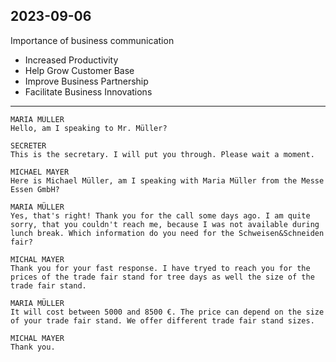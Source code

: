 ## 2023-09-06

Importance of business communication

- Increased Productivity
- Help Grow Customer Base
- Improve Business Partnership
- Facilitate Business Innovations

- - -

```
MARIA MÜLLER
Hello, am I speaking to Mr. Müller?

SECRETER
This is the secretary. I will put you through. Please wait a moment.

MICHAEL MAYER
Here is Michael Müller, am I speaking with Maria Müller from the Messe Essen GmbH?

MARIA MÜLLER
Yes, that's right! Thank you for the call some days ago. I am quite sorry, that you couldn't reach me, because I was not available during lunch break. Which information do you need for the Schweisen&Schneiden fair?

MICHAL MAYER
Thank you for your fast response. I have tryed to reach you for the prices of the trade fair stand for tree days as well the size of the trade fair stand.

MARIA MÜLLER
It will cost between 5000 and 8500 €. The price can depend on the size of your trade fair stand. We offer different trade fair stand sizes.

MICHAL MAYER
Thank you. 
```
